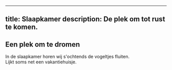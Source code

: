 
---
title: Slaapkamer
description: De plek om tot rust te komen.
---


## Een plek om te dromen

In de slaapkamer horen wij s'ochtends de vogeltjes fluiten.\
Lijkt soms net een vakantiehuisje.
